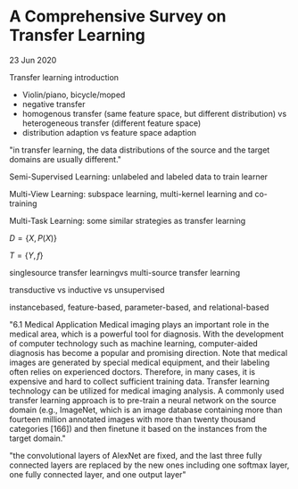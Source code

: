 # A Comprehensive Survey on Transfer Learning

23 Jun 2020

Transfer learning introduction

- Violin/piano, bicycle/moped
- negative transfer
- homogenous transfer (same feature space, but different distribution) vs heterogeneous transfer (different feature space)
- distribution adaption vs feature space adaption

"in transfer learning, the data distributions of the source and the target domains are usually different."

Semi-Supervised Learning: unlabeled and labeled data to train learner

Multi-View Learning: subspace learning, multi-kernel learning and co-training

Multi-Task Learning: some similar strategies as transfer learning

$D = \{X, P(X)\}$

$T = \{Y, f\}$

singlesource transfer learningvs multi-source transfer learning

transductive vs inductive vs unsupervised

instancebased, feature-based, parameter-based, and relational-based

"6.1 Medical Application
Medical imaging plays an important role in the medical
area, which is a powerful tool for diagnosis. With the development of computer technology such as machine learning, computer-aided diagnosis has become a popular and
promising direction. Note that medical images are generated by special medical equipment, and their labeling often
relies on experienced doctors. Therefore, in many cases, it is
expensive and hard to collect sufficient training data. Transfer learning technology can be utilized for medical imaging
analysis. A commonly used transfer learning approach is
to pre-train a neural network on the source domain (e.g.,
ImageNet, which is an image database containing more than
fourteen million annotated images with more than twenty
thousand categories \[166\]) and then finetune it based on the
instances from the target domain."

"the convolutional layers of AlexNet are fixed, and the last
three fully connected layers are replaced by the new ones
including one softmax layer, one fully connected layer, and
one output layer"
